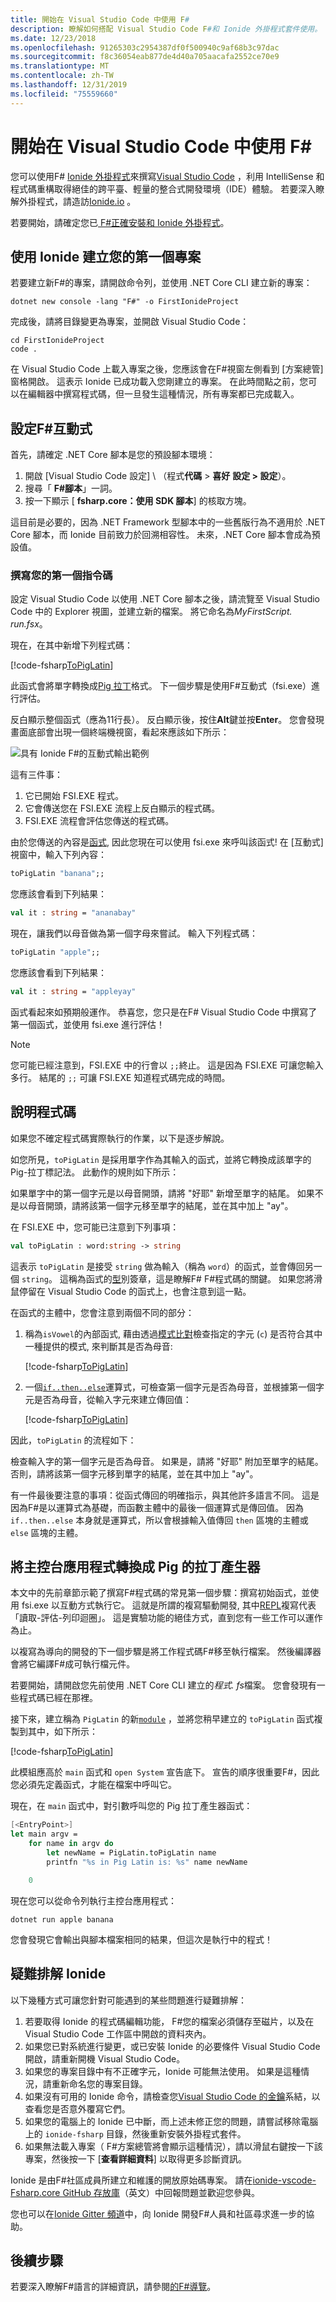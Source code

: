 ```yaml
---
title: 開始在 Visual Studio Code 中使用 F#
description: 瞭解如何搭配 Visual Studio Code F#和 Ionide 外掛程式套件使用。
ms.date: 12/23/2018
ms.openlocfilehash: 91265303c2954387df0f500940c9af68b3c97dac
ms.sourcegitcommit: f8c36054eab877de4d40a705aacafa2552ce70e9
ms.translationtype: MT
ms.contentlocale: zh-TW
ms.lasthandoff: 12/31/2019
ms.locfileid: "75559660"
---
```

# <a name="get-started-with-f-in-visual-studio-code"></a>開始在 Visual Studio Code 中使用 F#

您可以使用F# [Ionide 外掛程式](https://marketplace.visualstudio.com/items?itemName=Ionide.Ionide-fsharp)來撰寫[Visual Studio Code](https://code.visualstudio.com) ，利用 IntelliSense 和程式碼重構取得絕佳的跨平臺、輕量的整合式開發環境（IDE）體驗。 若要深入瞭解外掛程式，請造訪[Ionide.io](http://ionide.io) 。

若要開始，請確定您已[ F#正確安裝和 Ionide 外掛程式](install-fsharp.md#install-f-with-visual-studio-code)。

## <a name="create-your-first-project-with-ionide"></a>使用 Ionide 建立您的第一個專案

若要建立新F#的專案，請開啟命令列，並使用 .NET Core CLI 建立新的專案：

```dotnetcli
dotnet new console -lang "F#" -o FirstIonideProject
```

完成後，請將目錄變更為專案，並開啟 Visual Studio Code：

```console
cd FirstIonideProject
code .
```

在 Visual Studio Code 上載入專案之後，您應該會在F#視窗左側看到 [方案總管] 窗格開啟。 這表示 Ionide 已成功載入您剛建立的專案。 在此時間點之前，您可以在編輯器中撰寫程式碼，但一旦發生這種情況，所有專案都已完成載入。

## <a name="configure-f-interactive"></a>設定F#互動式

首先，請確定 .NET Core 腳本是您的預設腳本環境：

1. 開啟 [Visual Studio Code 設定] \ （程式**代碼** > **喜好** **設定 > 設定**）。
1. 搜尋「  **F#腳本**」一詞。
1. 按一下顯示 [ **fsharp.core：使用 SDK 腳本**] 的核取方塊。

這目前是必要的，因為 .NET Framework 型腳本中的一些舊版行為不適用於 .NET Core 腳本，而 Ionide 目前致力於回溯相容性。 未來，.NET Core 腳本會成為預設值。

### <a name="write-your-first-script"></a>撰寫您的第一個指令碼

設定 Visual Studio Code 以使用 .NET Core 腳本之後，請流覽至 Visual Studio Code 中的 Explorer 視圖，並建立新的檔案。 將它命名為*MyFirstScript. run.fsx*。

現在，在其中新增下列程式碼：

[!code-fsharp[ToPigLatin](~/samples/snippets/fsharp/getting-started/to-pig-latin.fsx)]

此函式會將單字轉換成[Pig 拉丁](https://en.wikipedia.org/wiki/Pig_Latin)格式。 下一個步驟是使用F#互動式（fsi.exe）進行評估。

反白顯示整個函式（應為11行長）。 反白顯示後，按住**Alt**鍵並按**Enter**。 您會發現畫面底部會出現一個終端機視窗，看起來應該如下所示：

![具有 Ionide F#的互動式輸出範例](./media/getting-started-vscode/vscode-fsi.png)

這有三件事：

1. 它已開始 FSI.EXE 程式。
2. 它會傳送您在 FSI.EXE 流程上反白顯示的程式碼。
3. FSI.EXE 流程會評估您傳送的程式碼。

由於您傳送的內容是[函式](../language-reference/functions/index.md), 因此您現在可以使用 fsi.exe 來呼叫該函式! 在 [互動式] 視窗中，輸入下列內容：

```fsharp
toPigLatin "banana";;
```

您應該會看到下列結果：

```fsharp
val it : string = "ananabay"
```

現在，讓我們以母音做為第一個字母來嘗試。 輸入下列程式碼：

```fsharp
toPigLatin "apple";;
```

您應該會看到下列結果：

```fsharp
val it : string = "appleyay"
```

函式看起來如預期般運作。 恭喜您，您只是在F# Visual Studio Code 中撰寫了第一個函式，並使用 fsi.exe 進行評估！

> [!NOTE]
> 您可能已經注意到，FSI.EXE 中的行會以 `;;`終止。 這是因為 FSI.EXE 可讓您輸入多行。 結尾的 `;;` 可讓 FSI.EXE 知道程式碼完成的時間。

## <a name="explaining-the-code"></a>說明程式碼

如果您不確定程式碼實際執行的作業，以下是逐步解說。

如您所見，`toPigLatin` 是採用單字作為其輸入的函式，並將它轉換成該單字的 Pig-拉丁標記法。 此動作的規則如下所示：

如果單字中的第一個字元是以母音開頭，請將 "好耶" 新增至單字的結尾。 如果不是以母音開頭，請將該第一個字元移至單字的結尾，並在其中加上 "ay"。

在 FSI.EXE 中，您可能已注意到下列事項：

```fsharp
val toPigLatin : word:string -> string
```

這表示 `toPigLatin` 是接受 `string` 做為輸入（稱為 `word`）的函式，並會傳回另一個 `string`。 這稱為函式的[型](https://fsharpforfunandprofit.com/posts/function-signatures/)別簽章，這是瞭解F# F#程式碼的關鍵。 如果您將滑鼠停留在 Visual Studio Code 的函式上，也會注意到這一點。

在函式的主體中，您會注意到兩個不同的部分：

1. 稱為`isVowel`的內部函式, 藉由透過[模式比對](../language-reference/pattern-matching.md)檢查指定的字元 (`c`) 是否符合其中一種提供的模式, 來判斷其是否為母音:

   [!code-fsharp[ToPigLatin](~/samples/snippets/fsharp/getting-started/to-pig-latin.fsx#L2-L6)]

2. 一個[`if..then..else`](../language-reference/conditional-expressions-if-then-else.md)運算式，可檢查第一個字元是否為母音，並根據第一個字元是否為母音，從輸入字元來建立傳回值：

   [!code-fsharp[ToPigLatin](~/samples/snippets/fsharp/getting-started/to-pig-latin.fsx#L8-L11)]

因此，`toPigLatin` 的流程如下：

檢查輸入字的第一個字元是否為母音。 如果是，請將 "好耶" 附加至單字的結尾。 否則，請將該第一個字元移到單字的結尾，並在其中加上 "ay"。

有一件最後要注意的事項：從函式傳回的明確指示，與其他許多語言不同。 這是因為F#是以運算式為基礎，而函數主體中的最後一個運算式是傳回值。 因為 `if..then..else` 本身就是運算式，所以會根據輸入值傳回 `then` 區塊的主體或 `else` 區塊的主體。

## <a name="turn-the-console-app-into-a-pig-latin-generator"></a>將主控台應用程式轉換成 Pig 的拉丁產生器

本文中的先前章節示範了撰寫F#程式碼的常見第一個步驟：撰寫初始函式，並使用 fsi.exe 以互動方式執行它。 這就是所謂的複寫驅動開發, 其中[REPL](https://en.wikipedia.org/wiki/Read%E2%80%93eval%E2%80%93print_loop)複寫代表「讀取-評估-列印迴圈」。 這是實驗功能的絕佳方式，直到您有一些工作可以運作為止。

以複寫為導向的開發的下一個步驟是將工作程式碼F#移至執行檔案。 然後編譯器會將它編譯F#成可執行檔元件。

若要開始，請開啟您先前使用 .NET Core CLI 建立的*程式. fs*檔案。 您會發現有一些程式碼已經在那裡。

接下來，建立稱為 `PigLatin` 的新[`module`](../language-reference/modules.md) ，並將您稍早建立的 `toPigLatin` 函式複製到其中，如下所示：

[!code-fsharp[ToPigLatin](~/samples/snippets/fsharp/getting-started/pig-latin.fs#L3-L14)]

此模組應高於 `main` 函式和 `open System` 宣告底下。 宣告的順序很重要F#，因此您必須先定義函式，才能在檔案中呼叫它。

現在，在 `main` 函式中，對引數呼叫您的 Pig 拉丁產生器函式：

```fsharp
[<EntryPoint>]
let main argv =
    for name in argv do
        let newName = PigLatin.toPigLatin name
        printfn "%s in Pig Latin is: %s" name newName

    0
```

現在您可以從命令列執行主控台應用程式：

```dotnetcli
dotnet run apple banana
```

您會發現它會輸出與腳本檔案相同的結果，但這次是執行中的程式！

## <a name="troubleshooting-ionide"></a>疑難排解 Ionide

以下幾種方式可讓您針對可能遇到的某些問題進行疑難排解：

1. 若要取得 Ionide 的程式碼編輯功能， F#您的檔案必須儲存至磁片，以及在 Visual Studio Code 工作區中開啟的資料夾內。
1. 如果您已對系統進行變更，或已安裝 Ionide 的必要條件 Visual Studio Code 開啟，請重新開機 Visual Studio Code。
1. 如果您的專案目錄中有不正確字元，Ionide 可能無法使用。  如果是這種情況，請重新命名您的專案目錄。
1. 如果沒有可用的 Ionide 命令，請檢查您[Visual Studio Code 的金鑰](https://code.visualstudio.com/docs/getstarted/keybindings#_advanced-customization)系結，以查看您是否意外覆寫它們。
1. 如果您的電腦上的 Ionide 已中斷，而上述未修正您的問題，請嘗試移除電腦上的 `ionide-fsharp` 目錄，然後重新安裝外掛程式套件。
1. 如果無法載入專案（ F#方案總管將會顯示這種情況），請以滑鼠右鍵按一下該專案，然後按一下 [**查看詳細資料**] 以取得更多診斷資訊。

Ionide 是由F#社區成員所建立和維護的開放原始碼專案。 請在[ionide-vscode-Fsharp.core GitHub 存放庫](https://github.com/ionide/ionide-vscode-fsharp)（英文）中回報問題並歡迎您參與。

您也可以在[Ionide Gitter 頻道](https://gitter.im/ionide/ionide-project)中，向 Ionide 開發F#人員和社區尋求進一步的協助。

## <a name="next-steps"></a>後續步驟

若要深入瞭解F#語言的詳細資訊，請參閱[的F#導覽](../tour.md)。
